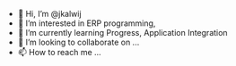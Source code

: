 - 👋 Hi, I’m @jkalwij
- 👀 I’m interested in ERP programming,
- 🌱 I’m currently learning Progress, Application Integration
- 💞️ I’m looking to collaborate on ...
- 📫 How to reach me ...

<!---
jkalwij/jkalwij is a ✨ special ✨ repository because its `README.md` (this file) appears on your GitHub profile.
You can click the Preview link to take a look at your changes.
--->
